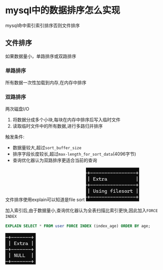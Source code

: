 # mysql中的数据排序怎么实现
mysql命中索引索引排序否则文件排序

## 文件排序
如果数据量小，单路排序或双路排序

### 单路排序
所有数据一次性加载到内存,在内存中排序

### 双路排序
两次磁盘I/O

1. 将数据分成多个小块,每块在内存中排序后写入临时文件
2. 读取临时文件中的所有数据,进行多路归并排序

触发条件:
- 数据量较大,超过`sort_buffer_size`
- 排序字段长度较长,超过`max-length_for_sort_data`(4096字节)
- 查询优化器认为双路排序更适合当前的查询

文件排序使用explain可以知道是file sort
![alt text](image.png)

加入索引后,由于数据量小,查询优化器认为全表扫描比索引更快,因此加入`FORCE INDEX`
```sql
EXPLAIN SELECT * FROM user FORCE INDEX (index_age) ORDER BY age;
```
![alt text](image-1.png)